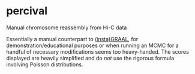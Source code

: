 # percival
Manual chromosome reassembly from Hi-C data

Essentially a manual counterpart to [(insta)GRAAL](https://github.com/koszullab/instagraal), for demonstration/educational purposes or when running an MCMC for a handful of necessary modifications seems too heavy-handed. The scores displayed are heavily simplified and do *not* use the rigorous formula involving Poisson distributions.
